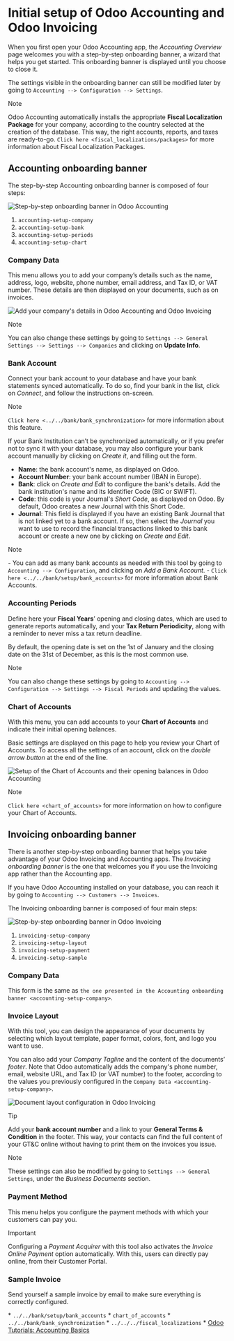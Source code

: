 # Initial setup of Odoo Accounting and Odoo Invoicing

When you first open your Odoo Accounting app, the *Accounting Overview*
page welcomes you with a step-by-step onboarding banner, a wizard that
helps you get started. This onboarding banner is displayed until you
choose to close it.

The settings visible in the onboarding banner can still be modified
later by going to `Accounting --> Configuration --> Settings`.

<div class="note">

<div class="title">

Note

</div>

Odoo Accounting automatically installs the appropriate **Fiscal
Localization Package** for your company, according to the country
selected at the creation of the database. This way, the right accounts,
reports, and taxes are ready-to-go. `Click here
<fiscal_localizations/packages>` for more information about Fiscal
Localization Packages.

</div>

## Accounting onboarding banner

The step-by-step Accounting onboarding banner is composed of four steps:

![Step-by-step onboarding banner in Odoo
Accounting](setup/setup_accounting_onboarding.png)

1.  `accounting-setup-company`
2.  `accounting-setup-bank`
3.  `accounting-setup-periods`
4.  `accounting-setup-chart`

### Company Data

This menu allows you to add your company’s details such as the name,
address, logo, website, phone number, email address, and Tax ID, or VAT
number. These details are then displayed on your documents, such as on
invoices.

![Add your company's details in Odoo Accounting and Odoo
Invoicing](setup/setup_company.png)

<div class="note">

<div class="title">

Note

</div>

You can also change these settings by going to `Settings --> General
Settings -->
Settings --> Companies` and clicking on **Update Info**.

</div>

### Bank Account

Connect your bank account to your database and have your bank statements
synced automatically. To do so, find your bank in the list, click on
*Connect*, and follow the instructions on-screen.

<div class="note">

<div class="title">

Note

</div>

`Click here <../../bank/bank_synchronization>` for more information
about this feature.

</div>

If your Bank Institution can’t be synchronized automatically, or if you
prefer not to sync it with your database, you may also configure your
bank account manually by clicking on *Create it*, and filling out the
form.

  - **Name**: the bank account's name, as displayed on Odoo.
  - **Account Number**: your bank account number (IBAN in Europe).
  - **Bank**: click on *Create and Edit* to configure the bank's
    details. Add the bank institution's name and its Identifier Code
    (BIC or SWIFT).
  - **Code**: this code is your Journal's *Short Code*, as displayed on
    Odoo. By default, Odoo creates a new Journal with this Short Code.
  - **Journal**: This field is displayed if you have an existing Bank
    Journal that is not linked yet to a bank account. If so, then select
    the *Journal* you want to use to record the financial transactions
    linked to this bank account or create a new one by clicking on
    *Create and Edit*.

<div class="note">

<div class="title">

Note

</div>

\- You can add as many bank accounts as needed with this tool by going
to `Accounting
--> Configuration`, and clicking on *Add a Bank Account*. - `Click here
<../../bank/setup/bank_accounts>` for more information about Bank
Accounts.

</div>

### Accounting Periods

Define here your **Fiscal Years**’ opening and closing dates, which are
used to generate reports automatically, and your **Tax Return
Periodicity**, along with a reminder to never miss a tax return
deadline.

By default, the opening date is set on the 1st of January and the
closing date on the 31st of December, as this is the most common use.

<div class="note">

<div class="title">

Note

</div>

You can also change these settings by going to `Accounting -->
Configuration -->
Settings --> Fiscal Periods` and updating the values.

</div>

### Chart of Accounts

With this menu, you can add accounts to your **Chart of Accounts** and
indicate their initial opening balances.

Basic settings are displayed on this page to help you review your Chart
of Accounts. To access all the settings of an account, click on the
*double arrow button* at the end of the line.

![Setup of the Chart of Accounts and their opening balances in Odoo
Accounting](setup/setup_chart_of_accounts.png)

<div class="note">

<div class="title">

Note

</div>

`Click here <chart_of_accounts>` for more information on how to
configure your Chart of Accounts.

</div>

## Invoicing onboarding banner

There is another step-by-step onboarding banner that helps you take
advantage of your Odoo Invoicing and Accounting apps. The *Invoicing
onboarding banner* is the one that welcomes you if you use the Invoicing
app rather than the Accounting app.

If you have Odoo Accounting installed on your database, you can reach it
by going to `Accounting --> Customers --> Invoices`.

The Invoicing onboarding banner is composed of four main steps:

![Step-by-step onboarding banner in Odoo
Invoicing](setup/setup_invoicing_onboarding.png)

1.  `invoicing-setup-company`
2.  `invoicing-setup-layout`
3.  `invoicing-setup-payment`
4.  `invoicing-setup-sample`

### Company Data

This form is the same as `the one presented in the Accounting onboarding
banner
<accounting-setup-company>`.

### Invoice Layout

With this tool, you can design the appearance of your documents by
selecting which layout template, paper format, colors, font, and logo
you want to use.

You can also add your *Company Tagline* and the content of the
documents’ *footer*. Note that Odoo automatically adds the company's
phone number, email, website URL, and Tax ID (or VAT number) to the
footer, according to the values you previously configured in the
`Company Data
<accounting-setup-company>`.

![Document layout configuration in Odoo
Invoicing](setup/setup_document_layout.png)

<div class="tip">

<div class="title">

Tip

</div>

Add your **bank account number** and a link to your **General Terms &
Condition** in the footer. This way, your contacts can find the full
content of your GT\&C online without having to print them on the
invoices you issue.

</div>

<div class="note">

<div class="title">

Note

</div>

These settings can also be modified by going to `Settings --> General
Settings`, under the *Business Documents* section.

</div>

### Payment Method

This menu helps you configure the payment methods with which your
customers can pay you.

<div class="important">

<div class="title">

Important

</div>

Configuring a *Payment Acquirer* with this tool also activates the
*Invoice Online Payment* option automatically. With this, users can
directly pay online, from their Customer Portal.

</div>

### Sample Invoice

Send yourself a sample invoice by email to make sure everything is
correctly configured.

<div class="seealso">

\* `../../bank/setup/bank_accounts` \* `chart_of_accounts` \*
`../../bank/bank_synchronization` \* `../../../fiscal_localizations` \*
[Odoo Tutorials: Accounting Basics](https://www.odoo.com/r/lsZ)

</div>
